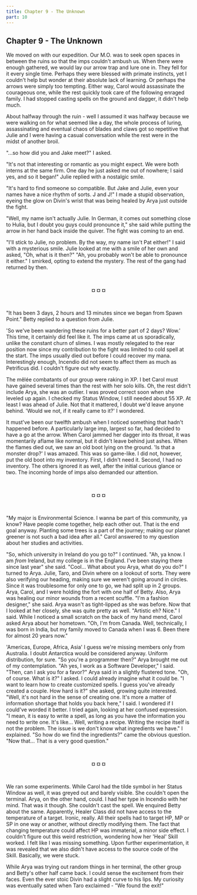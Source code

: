 ```yaml
---
title: Chapter 9 - The Unknown
part: 10
---
```


## Chapter 9 - The Unknown

We moved on with our expedition. Our M.O. was to seek open spaces in between the ruins so that the imps couldn't ambush us. When there were enough gathered, we would lay our arrow trap and lure one in. They fell for it every single time. Perhaps they were blessed with primate instincts, yet I couldn't help but wonder at their absolute lack of learning. Or perhaps the arrows were simply too tempting. Either way, Carol would assassinate the courageous one, while the rest quickly took care of the following enraged family. I had stopped casting spells on the ground and dagger, it didn't help much.

About halfway through the ruin - well I assumed it was halfway because we were walking on for what seemed like a day, the whole process of luring, assassinating and eventual chaos of blades and claws got so repetitive that Julie and I were having a casual conversation while the rest were in the midst of another broil.

"...so how did you and Jake meet?" I asked.

"It's not that interesting or romantic as you might expect. We were both interns at the same firm. One day he just asked me out of nowhere; I said yes, and so it began!" Julie replied with a nostalgic smile.

"It's hard to find someone so compatible. But Jake and Julie, even your names have a nice rhythm of sorts. J and J!" I made a stupid observation, eyeing the glow on Divin's wrist that was being healed by Arya just outside the fight.

"Well, my name isn't actually Julie. In German, it comes out something close to Hulia, but I doubt you guys could pronounce it," she said while putting the arrow in her hand back inside the quiver. The fight was coming to an end.

"I'll stick to Julie, no problem. By the way, my name isn't Pat either!" I said with a mysterious smile. Julie looked at me with a smile of her own and asked, "Oh, what is it then?" "Ah, you probably won't be able to pronounce it either." I smirked, opting to extend the mystery. The rest of the gang had returned by then.


<br />
 <p style="text-align:center"><strong>¤ ¤ ¤</strong></p> 
<br />


"It has been 3 days, 2 hours and 13 minutes since we began from Spawn Point." Betty replied to a question from Julie.

'So we've been wandering these ruins for a better part of 2 days? Wow.' This time, it certainly did feel like it. The imps came at us sporadically, unlike the constant churn of slimes. I was mostly relegated to the rear position now since my contribution to the fight was limited to cold spell at the start. The imps usually died out before I could recover my mana. Interestingly enough, Incendio did not seem to affect them as much as Petrificus did. I couldn't figure out why exactly.

The mêlée combatants of our group were raking in XP. I bet Carol must have gained several times than the rest with her solo kills. Oh, the rest didn't include Arya, she was an outlier. I was proved correct soon when she leveled up again. I checked my Status Window, I still needed about 55 XP. At least I was ahead of Julie. Not that it mattered, I doubt we'd leave anyone behind. 'Would we not, if it really came to it?' I wondered.

It must've been our twelfth ambush when I noticed something that hadn't happened before. A particularly large imp, largest so far, had decided to have a go at the arrow. When Carol jammed her dagger into its throat, it was momentarily aflame like normal, but it didn't leave behind just ashes. When the flames died out, we saw an old boot lying on the ground. 'Is that a monster drop?' I was amazed. This was so game-like. I did not, however, put the old boot into my inventory. First, I didn't need it. Second, I had no inventory. The others ignored it as well, after the initial curious glance or two. The incoming horde of imps also demanded our attention.


<br />
 <p style="text-align:center"><strong>¤ ¤ ¤</strong></p> 
<br />


"My major is Environmental Science. I wanna be part of this community, ya know? Have people come together, help each other out. That is the end goal anyway. Planting some trees is a part of the journey; making our planet greener is not such a bad idea after all." Carol answered to my question about her studies and activities.

"So, which university in Ireland do you go to?" I continued. "Ah, ya know. I am *from* Ireland, but my college is in the England. I've been staying there since last year" she said. "Cool... What about you Arya, what do you do?" I turned to Arya. Julie, Taro, and Divin where on a lookout of sorts. They were also verifying our heading, making sure we weren't going around in circles. Since it was troublesome for only one to go, we had split up in 2 groups. Arya, Carol, and I were holding the fort with one half of Betty. Also, Arya was healing our minor wounds from a recent scuffle. "I'm a fashion designer," she said. Arya wasn't as tight-lipped as she was before. Now that I looked at her closely, she was quite pretty as well. "Artistic eh? Nice." I said. While I noticed a small scratch on the back of my hand mend, Carol asked Arya about her hometown. "Oh, I'm from Canada. Well, technically, I was born in India, but my family moved to Canada when I was 6. Been there for almost 20 years now."

'Americas, Europe, Africa, Asia' I guess we're missing members only from Australia. I doubt Antarctica would be considered anyway. Uniform distribution, for sure. "So you're a programmer then?" Arya brought me out of my contemplation. "Ah yes, I work as a Software Developer," I said. "Then, can I ask you for a favor?" Arya said in a slightly flustered tone. "Oh, of course. What is it?" I asked. I could already imagine what it could be. "I want to learn how to create customized spells. I guess you've already created a couple. How hard is it?" she asked, growing quite interested. "Well, it's not hard in the sense of creating one. It's more a matter of information shortage that holds you back here," I said. I wondered if I could've worded it better. I tried again, looking at her confused expression. "I mean, it is easy to write a spell, as long as you have the information you need to write one. It's like... Well, writing a recipe. Writing the recipe itself is not the problem. The issue is we don't know what ingredients we have." I explained. "So how do we find the ingredients?" came the obvious question. "Now that... That is a very good question."


<br />
 <p style="text-align:center"><strong>¤ ¤ ¤</strong></p> 
<br />


We ran some experiments. While Carol had the tilde symbol in her Status Window as well, it was greyed out and barely visible. She couldn't open the terminal. Arya, on the other hand, could. I had her type in Incendio with her mind. That was it though. She couldn't cast the spell. We enquired Betty about the same. Apparently, Healer Class did not have access to the temperature of a target. Ironic, really. All their spells had to target HP, MP or SP in one way or another, without directly modifying them. The fact that changing temperature could affect HP was immaterial, a minor side effect. I couldn't figure out this weird restriction, wondering how her 'Heal' Skill worked. I felt like I was missing something. Upon further experimentation, it was revealed that we also didn't have access to the source code of the Skill. Basically, we were stuck.

While Arya was trying out random things in her terminal, the other group and Betty's other half came back. I could sense the excitement from their faces. Even the ever stoic Divin had a slight curve to his lips. My curiosity was eventually sated when Taro exclaimed - "We found the exit!"

